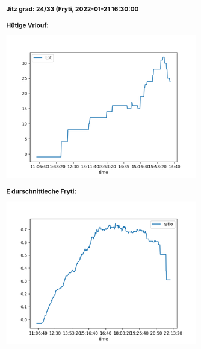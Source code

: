### Jitz grad: 24/33 (Fryti, 2022-01-21 16:30:00

### Hütige Vrlouf:
![Graph](Today.png)

### E durschnittleche Fryti:
![Graph](Fryti.png)